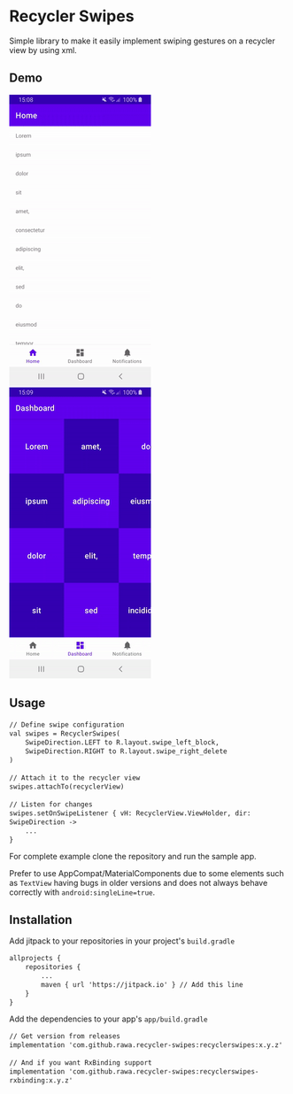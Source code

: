 # Recycler Swipes

Simple library to make it easily implement swiping gestures on a recycler view by using xml.

## Demo

![horizontal](showcase/horizontal.gif)
![vertical](showcase/vertical.gif)

## Usage

    // Define swipe configuration
    val swipes = RecyclerSwipes(
        SwipeDirection.LEFT to R.layout.swipe_left_block,
        SwipeDirection.RIGHT to R.layout.swipe_right_delete
    )
    
    // Attach it to the recycler view
    swipes.attachTo(recyclerView)
    
    // Listen for changes
    swipes.setOnSwipeListener { vH: RecyclerView.ViewHolder, dir: SwipeDirection ->
        ...
    }

For complete example clone the repository and run the sample app.

Prefer to use AppCompat/MaterialComponents due to some elements such as `TextView` having bugs in older versions and does not always behave correctly with `android:singleLine=true`.

## Installation

Add jitpack to your repositories in your project's `build.gradle`

    allprojects {
		repositories {
			...
			maven { url 'https://jitpack.io' } // Add this line
		}
	}
    
Add the dependencies to your app's `app/build.gradle`

    // Get version from releases
    implementation 'com.github.rawa.recycler-swipes:recyclerswipes:x.y.z'
    
    // And if you want RxBinding support
    implementation 'com.github.rawa.recycler-swipes:recyclerswipes-rxbinding:x.y.z'

